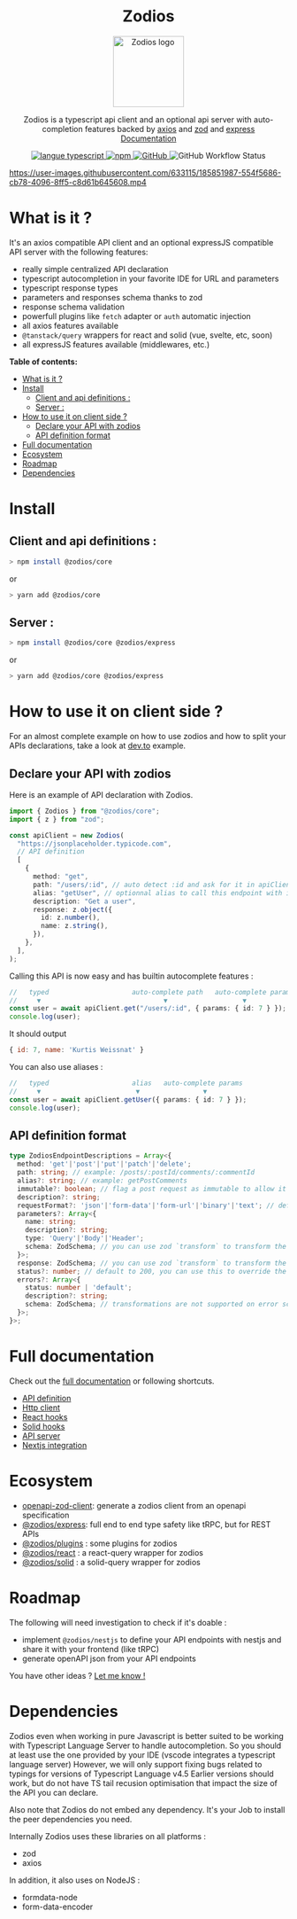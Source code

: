  <h1 align="center">Zodios</h1>
 <p align="center">
   <a href="https://github.com/ecyrbe/zodios">
     <img align="center" src="https://raw.githubusercontent.com/ecyrbe/zodios/main/docs/logo.svg" width="128px" alt="Zodios logo">
   </a>
 </p>
 <p align="center">
    Zodios is a typescript api client and an optional api server with auto-completion features backed by <a href="https://axios-http.com" >axios</a> and <a href="https://github.com/colinhacks/zod">zod</a> and <a href="https://expressjs.com/">express</a>
    <br/>
    <a href="https://www.zodios.org/">Documentation</a>
 </p>
 
 <p align="center">
   <a href="https://www.npmjs.com/package/@zodios/core">
   <img src="https://img.shields.io/npm/v/@zodios/core.svg" alt="langue typescript">
   </a>
   <a href="https://www.npmjs.com/package/@zodios/core">
   <img alt="npm" src="https://img.shields.io/npm/dw/@zodios/core">
   </a>
   <a href="https://github.com/ecyrbe/zodios/blob/main/LICENSE">
    <img alt="GitHub" src="https://img.shields.io/github/license/ecyrbe/zodios">   
   </a>
   <img alt="GitHub Workflow Status" src="https://img.shields.io/github/workflow/status/ecyrbe/zodios/CI">
 </p>

https://user-images.githubusercontent.com/633115/185851987-554f5686-cb78-4096-8ff5-c8d61b645608.mp4

# What is it ?

It's an axios compatible API client and an optional expressJS compatible API server with the following features:  
  
- really simple centralized API declaration
- typescript autocompletion in your favorite IDE for URL and parameters
- typescript response types
- parameters and responses schema thanks to zod
- response schema validation
- powerfull plugins like `fetch` adapter or `auth` automatic injection
- all axios features available
- `@tanstack/query` wrappers for react and solid (vue, svelte, etc, soon)
- all expressJS features available (middlewares, etc.)

  
**Table of contents:**

- [What is it ?](#what-is-it-)
- [Install](#install)
  - [Client and api definitions :](#client-and-api-definitions-)
  - [Server :](#server-)
- [How to use it on client side ?](#how-to-use-it-on-client-side-)
  - [Declare your API with zodios](#declare-your-api-with-zodios)
  - [API definition format](#api-definition-format)
- [Full documentation](#full-documentation)
- [Ecosystem](#ecosystem)
- [Roadmap](#roadmap)
- [Dependencies](#dependencies)

# Install

## Client and api definitions :

```bash
> npm install @zodios/core
```

or

```bash
> yarn add @zodios/core
```

## Server :
  
```bash
> npm install @zodios/core @zodios/express
```

or

```bash
> yarn add @zodios/core @zodios/express
```

# How to use it on client side ?

For an almost complete example on how to use zodios and how to split your APIs declarations, take a look at [dev.to](examples/dev.to/) example.

## Declare your API with zodios

Here is an example of API declaration with Zodios.
  
```typescript
import { Zodios } from "@zodios/core";
import { z } from "zod";

const apiClient = new Zodios(
  "https://jsonplaceholder.typicode.com",
  // API definition
  [
    {
      method: "get",
      path: "/users/:id", // auto detect :id and ask for it in apiClient get params
      alias: "getUser", // optionnal alias to call this endpoint with it
      description: "Get a user",
      response: z.object({
        id: z.number(),
        name: z.string(),
      }),
    },
  ],
);
```

Calling this API is now easy and has builtin autocomplete features :  
  
```typescript
//   typed                     auto-complete path   auto-complete params
//     ▼                               ▼                   ▼
const user = await apiClient.get("/users/:id", { params: { id: 7 } });
console.log(user);
```
  
It should output  
  
```js
{ id: 7, name: 'Kurtis Weissnat' }
```
You can also use aliases :
  
```typescript
//   typed                     alias   auto-complete params
//     ▼                        ▼                ▼
const user = await apiClient.getUser({ params: { id: 7 } });
console.log(user);
```
## API definition format

```typescript
type ZodiosEndpointDescriptions = Array<{
  method: 'get'|'post'|'put'|'patch'|'delete';
  path: string; // example: /posts/:postId/comments/:commentId
  alias?: string; // example: getPostComments
  immutable?: boolean; // flag a post request as immutable to allow it to be cached with react-query
  description?: string;
  requestFormat?: 'json'|'form-data'|'form-url'|'binary'|'text'; // default to json if not set
  parameters?: Array<{
    name: string;
    description?: string;
    type: 'Query'|'Body'|'Header';
    schema: ZodSchema; // you can use zod `transform` to transform the value of the parameter before sending it to the server
  }>;
  response: ZodSchema; // you can use zod `transform` to transform the value of the response before returning it
  status?: number; // default to 200, you can use this to override the sucess status code of the response (only usefull for openapi and express)
  errors?: Array<{
    status: number | 'default';
    description?: string;
    schema: ZodSchema; // transformations are not supported on error schemas
  }>;
}>;
```
# Full documentation

Check out the [full documentation](https://www.zodios.org) or following shortcuts.

- [API definition](https://www.zodios.org/docs/category/zodios-api-definition)
- [Http client](https://www.zodios.org/docs/category/zodios-client)
- [React hooks](https://www.zodios.org/docs/client/react)
- [Solid hooks](https://www.zodios.org/docs/client/solid)
- [API server](http://www.zodios.org/docs/category/zodios-server)
- [Nextjs integration](http://www.zodios.org/docs/server/next)

# Ecosystem

- [openapi-zod-client](https://github.com/astahmer/openapi-zod-client): generate a zodios client from an openapi specification
- [@zodios/express](https://github.com/ecyrbe/zodios-express): full end to end type safety like tRPC, but for REST APIs
- [@zodios/plugins](https://github.com/ecyrbe/zodios-plugins) : some plugins for zodios
- [@zodios/react](https://github.com/ecyrbe/zodios-react) : a react-query wrapper for zodios
- [@zodios/solid](https://github.com/ecyrbe/zodios-solid) : a solid-query wrapper for zodios

# Roadmap

The following will need investigation to check if it's doable :
- implement `@zodios/nestjs` to define your API endpoints with nestjs and share it with your frontend (like tRPC)
- generate openAPI json from your API endpoints

You have other ideas ? [Let me know !](https://github.com/ecyrbe/zodios/discussions)
# Dependencies

Zodios even when working in pure Javascript is better suited to be working with Typescript Language Server to handle autocompletion.
So you should at least use the one provided by your IDE (vscode integrates a typescript language server)
However, we will only support fixing bugs related to typings for versions of Typescript Language v4.5
Earlier versions should work, but do not have TS tail recusion optimisation that impact the size of the API you can declare.

Also note that Zodios do not embed any dependency. It's your Job to install the peer dependencies you need.  
  
Internally Zodios uses these libraries on all platforms :
- zod
- axios
  
In addition, it also uses on NodeJS :
- formdata-node
- form-data-encoder
